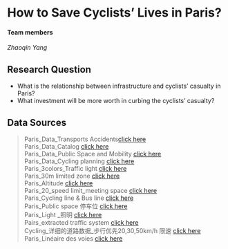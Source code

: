 # How to Save Cyclists’ Lives in Paris?
#### Team members
*Zhaoqin Yang*  


## Research Question
* What is the relationship between infrastructure and cyclists’ casualty in Paris? 
* What investment will be more worth in curbing the cyclists’ casualty?

## Data Sources

>Paris_Data_Transports Accidents[click here](https://www.data.gouv.fr/en/datasets/base-de-donnees-accidents-corporels-de-la-circulation/)  
>Paris_Data_Catalog	[click here](http://opendata.apur.org/)  
>Paris_Data_Public Space and Mobility	[click here](http://opendata.apur.org/search?tags=apur_bd_espacepublic_mobilite)  
>Paris_Data_Cycling planning	[click here](http://opendata.apur.org/datasets/amenagement-cyclable)  
>Paris_3colors_Traffic light	[click here](https://opendata.paris.fr/explore/dataset/signalisation-tricolore/map/?disjunctive.lib_domain&disjunctive.lib_ouvrag&disjunctive.lib_regime&disjunctive.lib_voiedo&disjunctive.lib_region&disjunctive.lib_regi_1&disjunctive.lib_lumi_1&disjunctive.lib_lampef&basemap=jawg.dark&location=14,48.8637,2.36322)  
>Paris_30m limited zone	[click here](https://opendata.paris.fr/explore/dataset/zones-30/map/?disjunctive.nom_zca&disjunctive.arrdt&location=13,48.87524,2.37185&basemap=jawg.streets&dataChart=eyJxdWVyaWVzIjpbeyJjb25maWciOnsiZGF0YXNldCI6InpvbmVzLTMwIiwib3B0aW9ucyI6eyJkaXNqdW5jdGl2ZS5ub21femNhIjp0cnVlLCJkaXNqdW5jdGl2ZS5hcnJkdCI6dHJ1ZX19LCJjaGFydHMiOlt7ImFsaWduTW9udGgiOnRydWUsInR5cGUiOiJsaW5lIiwiZnVuYyI6IkFWRyIsInlBeGlzIjoiYXJyZHQiLCJzY2llbnRpZmljRGlzcGxheSI6dHJ1ZSwiY29sb3IiOiIjMDAzMzY2In1dLCJ4QXhpcyI6ImRhdGVfYXJyIiwibWF4cG9pbnRzIjoiIiwidGltZXNjYWxlIjoieWVhciIsInNvcnQiOiIifV0sImRpc3BsYXlMZWdlbmQiOnRydWUsImFsaWduTW9udGgiOnRydWV9)  
>Paris_Altitude	[click here](https://opendata.paris.fr/explore/dataset/plan-de-voirie-repere-de-nivellement/map/?disjunctive.typ&location=14,48.85797,2.31524&basemap=jawg.streets)  
>Paris_20_speed limit_meeting space	[click here](https://opendata.paris.fr/explore/dataset/zones-de-rencontre/map/?location=14,48.85221,2.3488&basemap=jawg.streets)  
>Paris_Cycling line & Bus line	[click here](https://opendata.paris.fr/explore/dataset/plan-de-voirie-pistes-cyclables-et-couloirs-de-bus/map/?disjunctive.num_pave&disjunctive.lib_classe&location=17,48.85885,2.33297&basemap=jawg.streets)  
>Paris_Public space 停车位	[click here](https://opendata.paris.fr/explore/dataset/stationnement-voie-publique-emplacements/information/?disjunctive.regpri&disjunctive.regpar&disjunctive.typsta&disjunctive.arrond)  
>Paris_Light _照明	[click here](https://opendata.paris.fr/explore/dataset/eclairage-public/map/?disjunctive.lib_domain&disjunctive.lib_ouvrag&disjunctive.lib_regime&disjunctive.nature_voi&disjunctive.lib_voiedo&disjunctive.materiau_s&disjunctive.type_suppo&disjunctive.modele_lum&disjunctive.lib_lumi_1&disjunctive.lib_lampef&basemap=jawg.dark&location=17,48.86555,2.34158)  
>Pairs_extracted traffic system	[click here](https://opendata.paris.fr/explore/dataset/troncon_voie/map/?location=15,48.86356,2.34208&basemap=jawg.streets)  
>Cycling_详细的道路数据_步行优先20,30,50km/h 限速	[click here](https://opendata.paris.fr/explore/dataset/reseau-cyclable/table/?disjunctive.typologie_simple&disjunctive.bidirectionnel&disjunctive.statut&disjunctive.sens_velo&disjunctive.arrdt&disjunctive.bois&disjunctive.position&disjunctive.circulation&disjunctive.piste&disjunctive.couloir_bus&disjunctive.type_continuite&disjunctive.reseau&basemap=jawg.streets&location=19,48.87239,2.35938)  
>Paris_Linéaire des voies	[click here](https://opendata.paris.fr/explore/dataset/voie/export/?location=17,48.85665,2.33191&basemap=jawg.streets&dataChart=eyJxdWVyaWVzIjpbeyJjb25maWciOnsiZGF0YXNldCI6InZvaWUiLCJvcHRpb25zIjp7fX0sImNoYXJ0cyI6W3siYWxpZ25Nb250aCI6dHJ1ZSwidHlwZSI6ImNvbHVtbiIsImZ1bmMiOiJBVkciLCJ5QXhpcyI6Im5fc3Ffdm8iLCJzY2llbnRpZmljRGlzcGxheSI6dHJ1ZSwiY29sb3IiOiIjMDAzMzY2In1dLCJ4QXhpcyI6ImJfb2ZmIiwibWF4cG9pbnRzIjo1MCwic29ydCI6IiJ9XSwidGltZXNjYWxlIjoiIiwiZGlzcGxheUxlZ2VuZCI6dHJ1ZSwiYWxpZ25Nb250aCI6dHJ1ZX0%3D)  
